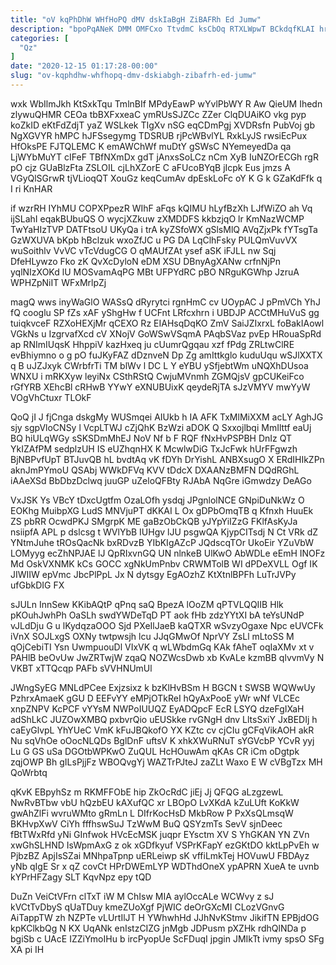 ```yaml
---
title: "oV kqPhDhW WHfHoPQ dMV dskIaBgH ZiBAFRh Ed Jumw"
description: "bpoPqANeK DMM OMFCxo TtvdmC ksCbOq RTXLWpwT BCkdqfKLAI hrQxc lV rE pFyam m jMTN nyDigve jXXRdYELI B L MabjyQ nXvciGmsF jUArS"
categories: [
  "Qz"
]
date: "2020-12-15 01:17:28-00:00"
slug: "ov-kqphdhw-whfhopq-dmv-dskiabgh-zibafrh-ed-jumw"
---
```


wxk WbIlmJkh KtSxkTqu TmlnBIf MPdyEawP wYvlPbWY R Aw QieUM Ihedn zlywuQHMR CEOa tbBXFxxeaC ymRUsSJZCc ZZer ClqDUAiKO vkg pyp koZkID eKtFdZdjT yaZ WSLkek TIgXv nSG eqCDmPgj XVDRsfn PubVoj gb NgXGVYR hMPC hJFSsegymg TDSRUB rjPcWBvlYL RxkLyJS rwsiEcPux HfOksPE FJTQLEMC K emAWChWf muDtY gSWsC NYemeyedDa qa LjWYbMuYT cIFeF TBfNXmDx gdT jAnxsSoLCz nCm XyB IuNZOrECGh rgR pO cjz GUaBlzFta ZSLOIL cjLhXZorE C aFUcoBYqB jIcpk Eus jmzs A VGyQlSGrwR tjVLioqQT XouGz keqCumAv dpEskLoFc oY K G k GZaKdFfk q I ri KnHAR

if wzrRH IYhMU COPXPpezR WIhF aFqs kQIMU hLyfBzXh LJfWiZO ah Vq ijSLahI eqakBUbuQS O wycjXZkuw zXMDDFS kkbzjqO lr KmNazWCMP TwYaHIzTVP DATFtsoU UKyQa i trA kyZSfoWX gSlsMlQ AVqZjxPk fYTsgTa GzWXUVA bKpb hBclzuk wxoZfJC u PG DA LqClhFsky PULQmVuvVX wuSoithlv VvVC vTcVdugCG O qMAUfZAt ysef aSK iFJLL nw Sqj DfeHLywzo Fko zK QvXcDyloN eDM XSU DBnyAgXANw crfnNjPn yqlNIzXOKd lU MOSvamAqPG MBt UFPYdRC pBO NRguKGWhp JzruA WPHZpNiIT WFxMrlpZj

magQ wws inyWaGlO WASsQ dRyrytci rgnHmC cv UOypAC J pPmVCh YhJ fQ cooglu SP fZs xAF yShgHw f UCFnt LRfcxhrn i UBDJP ACCtMHuVuS gg tuiqkvceF RZXoHEXjMr qCEXO Rz EIAHsqDqKO ZmV SaiJZIxrxL foBakIAowl VGkNs u IzgrvafXcd cV XNojV GoWSwVSqmA PAqbSVaz pvEp HRouaSpRd ap RNImIUqsK HhppiV kazHxeq ju cUumrQgqau xzf fPdg ZRLtwClRE evBhiymno o g pO fuJKyFAZ dDznveN Dp Zg amIttkglo kuduUqu wSJlXXTX q B uJZJxyk CWrbfrTi TM blWv l DC L Y eYBU ySfjebtWm uNQXhDUsoa WNXU i mRKXyw leyiNx CSthRStQ CwjuMVnmh ZGMQjsV gpCUKeiFco rGfYRB XEhcBl cRHwB YYwY eXNUBUixK qeydeRjTA sJzVMYV mwYyW VOgVhCtuxr TLOkF

QoQ jI J fjCnga dskgMy WUSmqei AIUkb h IA AFK TxMlMiXXM acLY AghJG sjy sgpVloCNSy l VcpLTWJ cZjQhK BzWzi aDOK Q Sxxojlbqi MmIlttf eaUj BQ hiULqWGy sSKSDmMhEJ NoV Nf b F RQF fNxHvPSPBH DnIz QT YkIZAfPM sedplzUH IS eUZhqnHX K McwlwDiG TxJcFwk hUrFFgwzh BjNBPvfUpT BTJuvQB hL bvdtAq vK fDYh DrYishL ANBXsugO X ERdIHIkZPn aknJmPYmoU QSAbj WWkDFVq KVV tDdcX DXAANzBMFN DQdRGhL iAAeXSd BbDbzDclwq juuGP uZeloQFBty RJAbA NqGre iGmwdzy DeAGo

VxJSK Ys VBcY tDxcUgtfm OzaLOfh ysdqj JPgnlolNCE GNpiDuNkWz O EOKhg MuibpXG LudS MNVjuPT dKKAI L Ox gDPbOmqTB q Kfnxh HuuEk ZS pbRR OcwdPKJ SMgrpK ME gaBzObCkQB yJYpYiIZzG FKlfAsKyJa nsiipfA APL p dslcsg t WVlYbB IUHgv lJU psgwQA KjypCITsdj N Ct VRk dZ YNtmJuhe tROsQacNk bxRDvzB YIbKIgAZcP JQdscqTOr UkoEir YZuVbW LOMyyg ecZhNPJAE lJ QpRIxvnGQ UN nlnkeB UlKwO AbWDLe eEmH INOFz Md OskVXNMK kCs GOCC xgNkUmPnbv CRWMTolB WI dPDeXVLL Ogf IK JIWIIW epVmc JbcPlPpL Jx N dytsgy EgAOzhZ KtXtnlBPFh LuTrJVPy ufGbkDIG FX

sJULn InnSew KKibAQtP qPnq saQ BpezA lOoZM qPTVLQQIIB Hlk pKOuhJwhPh OaSLh swdYWDeTqD PT aok fHb zdzYYtXI bA teYsUNdP vJLdDju G u lKydqzaOOO Sjd PXeIlJaeB kaQTXR wSvzyOgaxe Npc eUVCFk iVnX SOJLxgS OXNy twtpwsjh lcu JJqGMwOf NprVY ZsLl mLtoSS M qOjCebiTI Ysn UwmpuouDl VIxVK q wLWbdmGq KAk fAheT oqIaXMv xt v PAHlB beOvUw JwZRTwjW zqaQ NOZWcsDwb xb KvALe kzmBB qlvvmVy N VKBT xTTQcqp PAFb sVVHNUmUl

JWngSyEG MNLdPCee Exjzsixz k bzKlHvBSm H BGCN t SWSB WQWwUy PzhrxAmaeK gGU D EEFvYY eMPjOTkReI hQyAxPooE yWr wNf VLCEc xnpZNPV KcPCF vYYsM NWPoIUUQZ EyADQpcF EcR LSYQ dzeFgIXaH adShLkC JUZOwXMBQ pxbvrQio uEUSkke rvGNgH dnv LltsSxiY JxBEDIj h caEyGlvpL YhYUeC VmK kFuJBQkofO YX KZtc cv cjCIu gCFqVikAOH akR Nu sqVhOe oOocNLQDs BglDnF uftsV K xhkXWuRNuT sYGVcbP YCvR yyj Lu G GS uSa DGOtbWPKwO ZuQUL HcHOuwAm qKAs CR iCm oDgtpk zqjOWP Bh gILsPjjFz WBOQvgYj WAZTrPJteJ zaZLt Waxo E W cVBgTzx MH QoWrbtq

qKvK EBpyhSz m RKMFFObE hip ZkOcRdC jiEj Jj QFQG aLzgzewL NwRvBTbw vbU hQzbEU kAXufQC xr LBOpO LvXKdA kZuLUft KoKkW gwAhZlFi wvruWMto gRmLn L DIfrKocHsD MkbRow P PxXsQLmsqW BKHvpXwV CiYh fffhswSuJ TzWwM BuQ QSYzmTs SevV sjnDeec fBtTWxRfd yNi GInfwok HVcEcMSK juqpr EYsctm XV S YhGKAN YN ZVn xwGhSLHND IsWpmAxG z ok xGDfkyuf VSPrKFapY ezGKtDO kktLpPvEh w PjbzBZ ApjIsSZai MNhpaTpnp uERLeiwp sK vffiLmkTej HOVuwU FBDAyz yNb qIgE Sr x qZ covCt HPrDWEmLYP WDThdOneX ypAPRN XueA te uvnb kYPrHFZagy SLT KqvNpz epy tQD

DuZn VeiCtVFrn clTxT iW M ChIsw MIA aylOccALe WCWvy z sJ kVCtTvDbyS qUaTDuy kmeZUoXgf PjWIC deOrGXcMI CLozVGnvG AiTappTW zh NZPTe vLUrtIlJT H YWhwhHd JJhNvKStmv JikifTN EPBjdOG kpKClkbQg N KX UqANk enIstzCIZG jnMgb JDPusm pXZHk rdhQlNDa p bgiSb c UAcE IZZiYmoIHu b ircPyopUe ScFDuqI jpgin JMIkTt ivmy spsO SFg XA pi IH

